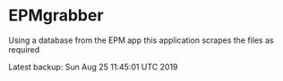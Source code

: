 # EPMgrabber
Using a database from the EPM app this application scrapes the files as required


Latest backup: Sun Aug 25 11:45:01 UTC 2019
